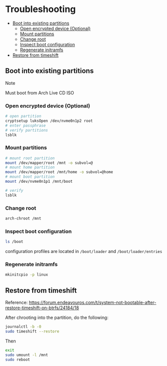 # Troubleshooting

<!-- vim-markdown-toc GFM -->

* [Boot into existing partitions](#boot-into-existing-partitions)
  * [Open encrypted device (Optional)](#open-encrypted-device-optional)
  * [Mount partitions](#mount-partitions)
  * [Change root](#change-root)
  * [Inspect boot configuration](#inspect-boot-configuration)
  * [Regenerate initramfs](#regenerate-initramfs)
* [Restore from timeshift](#restore-from-timeshift)

<!-- vim-markdown-toc -->

## Boot into existing partitions

> [!NOTE]
> Must boot from Arch Live CD ISO

### Open encrypted device (Optional)

```bash
# open partition
cryptsetup luksOpen /dev/nvme0n1p2 root
# enter passphrase
# verify partitions
lsblk
```

### Mount partitions

```bash
# mount root partition
mount /dev/mapper/root /mnt -o subvol=@
# mount home partition
mount /dev/mapper/root /mnt/home -o subvol=@home
# mount boot partition
mount /dev/nvme0n1p1 /mnt/boot

# verify
lsblk
```

### Change root

```bash
arch-chroot /mnt
```

### Inspect boot configuration

```bash
ls /boot
```

configuration profiles are located in `/boot/loader` and `/boot/loader/entries`

### Regenerate initramfs

```bash
mkinitcpio -p linux
```

## Restore from timeshift

Reference: <https://forum.endeavouros.com/t/system-not-bootable-after-restore-timeshift-on-btrfs/24184/18>

After chrooting into the partition, do the following:

```bash
journalctl -b -0
sudo timeshift --restore
```

Then

```bash
exit
sudo umount -l /mnt
sudo reboot
```
